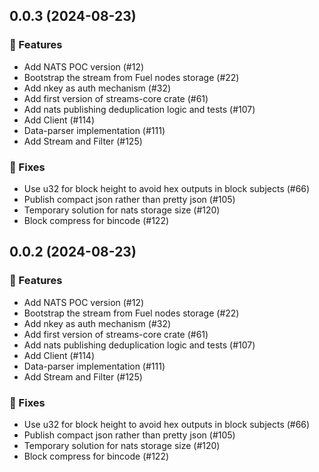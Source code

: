 ## 0.0.3 (2024-08-23)

### 🚀 Features

-   Add NATS POC version (#12)
-   Bootstrap the stream from Fuel nodes storage (#22)
-   Add nkey as auth mechanism (#32)
-   Add first version of streams-core crate (#61)
-   Add nats publishing deduplication logic and tests (#107)
-   Add Client (#114)
-   Data-parser implementation (#111)
-   Add Stream and Filter (#125)

### 🐛 Fixes

-   Use u32 for block height to avoid hex outputs in block subjects (#66)
-   Publish compact json rather than pretty json (#105)
-   Temporary solution for nats storage size (#120)
-   Block compress for bincode (#122)

## 0.0.2 (2024-08-23)

### 🚀 Features

-   Add NATS POC version (#12)
-   Bootstrap the stream from Fuel nodes storage (#22)
-   Add nkey as auth mechanism (#32)
-   Add first version of streams-core crate (#61)
-   Add nats publishing deduplication logic and tests (#107)
-   Add Client (#114)
-   Data-parser implementation (#111)
-   Add Stream and Filter (#125)

### 🐛 Fixes

-   Use u32 for block height to avoid hex outputs in block subjects (#66)
-   Publish compact json rather than pretty json (#105)
-   Temporary solution for nats storage size (#120)
-   Block compress for bincode (#122)
